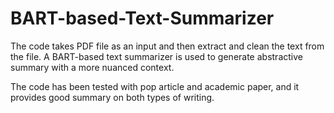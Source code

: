 # BART-based-Text-Summarizer

The code takes PDF file as an input and then extract and clean the text from the file. A BART-based text summarizer is used to generate abstractive summary with a more nuanced context. 

The code has been tested with pop article and academic paper, and it provides good summary on both types of writing.
